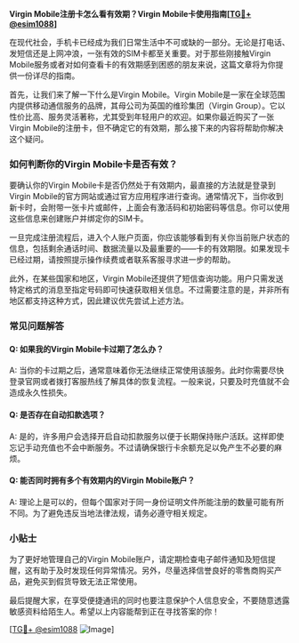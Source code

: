 **Virgin Mobile注册卡怎么看有效期？Virgin Mobile卡使用指南[[TG💪+ @esim1088](https://t.me/s/esim1088)]**

在现代社会，手机卡已经成为我们日常生活中不可或缺的一部分。无论是打电话、发短信还是上网冲浪，一张有效的SIM卡都至关重要。对于那些刚接触Virgin Mobile服务或者对如何查看卡的有效期感到困惑的朋友来说，这篇文章将为你提供一份详尽的指南。

首先，让我们来了解一下什么是Virgin Mobile。Virgin Mobile是一家在全球范围内提供移动通信服务的品牌，其母公司为英国的维珍集团（Virgin Group）。它以性价比高、服务灵活著称，尤其受到年轻用户的欢迎。如果你最近购买了一张Virgin Mobile的注册卡，但不确定它的有效期，那么接下来的内容将帮助你解决这个疑问。

### 如何判断你的Virgin Mobile卡是否有效？

要确认你的Virgin Mobile卡是否仍然处于有效期内，最直接的方法就是登录到Virgin Mobile的官方网站或通过官方应用程序进行查询。通常情况下，当你收到新卡时，会附带一张卡片或邮件，上面会有激活码和初始密码等信息。你可以使用这些信息来创建账户并绑定你的SIM卡。

一旦完成注册流程后，进入个人账户页面，你应该能够看到有关你当前账户状态的信息，包括剩余通话时间、数据流量以及最重要的——卡的有效期限。如果发现卡已经过期，请按照提示操作续费或者联系客服寻求进一步的帮助。

此外，在某些国家和地区，Virgin Mobile还提供了短信查询功能。用户只需发送特定格式的消息至指定号码即可快速获取相关信息。不过需要注意的是，并非所有地区都支持这种方式，因此建议优先尝试上述方法。

### 常见问题解答

#### Q: 如果我的Virgin Mobile卡过期了怎么办？
A: 当你的卡过期之后，通常意味着你无法继续正常使用该服务。此时你需要尽快登录官网或者拨打客服热线了解具体的恢复流程。一般来说，只要及时充值就不会造成永久性损失。

#### Q: 是否存在自动扣款选项？
A: 是的，许多用户会选择开启自动扣款服务以便于长期保持账户活跃。这样即使忘记手动充值也不会中断服务。不过请确保银行卡余额充足以免产生不必要的麻烦。

#### Q: 能否同时拥有多个有效期内的Virgin Mobile账户？
A: 理论上是可以的，但每个国家对于同一身份证明文件所能注册的数量可能有所不同。为了避免违反当地法律法规，请务必遵守相关规定。

### 小贴士

为了更好地管理自己的Virgin Mobile账户，请定期检查电子邮件通知及短信提醒，这有助于及时发现任何异常情况。另外，尽量选择信誉良好的零售商购买产品，避免买到假货导致无法正常使用。

最后提醒大家，在享受便捷通讯的同时也要注意保护个人信息安全，不要随意透露敏感资料给陌生人。希望以上内容能帮到正在寻找答案的你！

[[TG💪+ @esim1088](https://t.me/s/esim1088) ![Image](https://i.postimg.cc/4NQfJmqS/Snipaste-2025-05-13-00-14-12.png)]